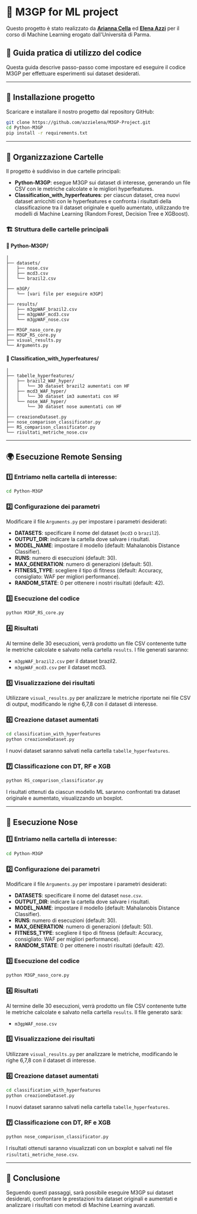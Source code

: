 # 🐍 M3GP for ML project 
Questo progetto è stato realizzato da **[Arianna Cella](https://github.com/ariannaCella)** ed **[Elena Azzi](https://github.com/azzielena)** per il corso di Machine Learning erogato dall'Università di Parma.

## 📖 Guida pratica di utilizzo del codice

Questa guida descrive passo-passo come impostare ed eseguire il codice M3GP per effettuare esperimenti sui dataset desiderati.

---

## 🚀 Installazione progetto

Scaricare e installare il nostro progetto dal repository GitHub:

```bash
git clone https://github.com/azzielena/M3GP-Project.git
cd Python-M3GP
pip install -r requirements.txt
```

---

## 📂 Organizzazione Cartelle

Il progetto è suddiviso in due cartelle principali:

- **Python-M3GP**: esegue M3GP sui dataset di interesse, generando un file CSV con le metriche calcolate e le migliori hyperfeatures.
- **Classification_with_hyperfeatures**: per ciascun dataset, crea nuovi dataset arricchiti con le hyperfeatures e confronta i risultati della classificazione tra il dataset originale e quello aumentato, utilizzando tre modelli di Machine Learning (Random Forest, Decision Tree e XGBoost).

### 🏗️ Struttura delle cartelle principali

#### 📁 Python-M3GP/
```
│
├── datasets/
│   ├── nose.csv
│   ├── mcd3.csv
│   └── brazil2.csv
│
├── m3GP/
│   └── [vari file per eseguire m3GP]
│
├── results/
│   ├── m3gpWAF_brazil2.csv
│   ├── m3gpWAF_mcd3.csv
│   └── m3gpWAF_nose.csv
│
├── M3GP_naso_core.py
├── M3GP_RS_core.py
├── visual_results.py
└── Arguments.py
```

#### 📁 Classification_with_hyperfeatures/
```
│
├── tabelle_hyperfeatures/
│   ├── brazil2_WAF_hyper/
│   │   └── 30 dataset brazil2 aumentati con HF
│   ├── mcd3_WAF_hyper/
│   │   └── 30 dataset im3 aumentati con HF
│   └── nose_WAF_hyper/
│       └── 30 dataset nose aumentati con HF
│
├── creazioneDataset.py
├── nose_comparison_classificator.py
├── RS_comparison_classificator.py
└── risultati_metriche_nose.csv
```

---

## 🌍 Esecuzione Remote Sensing

### 1️⃣ Entriamo nella cartella di interesse:
```bash
cd Python-M3GP
```

### 2️⃣ Configurazione dei parametri

Modificare il file `Arguments.py` per impostare i parametri desiderati:

- **DATASETS**: specificare il nome del dataset (`mcd3` o `brazil2`).
- **OUTPUT_DIR**: indicare la cartella dove salvare i risultati.
- **MODEL_NAME**: impostare il modello (default: Mahalanobis Distance Classifier).
- **RUNS**: numero di esecuzioni (default: 30).
- **MAX_GENERATION**: numero di generazioni (default: 50).
- **FITNESS_TYPE**: scegliere il tipo di fitness (default: Accuracy, consigliato: WAF per migliori performance).
- **RANDOM_STATE**: 0 per ottenere i nostri risultati (default: 42).

### 3️⃣ Esecuzione del codice
```bash
python M3GP_RS_core.py
```

### 4️⃣ Risultati

Al termine delle 30 esecuzioni, verrà prodotto un file CSV contenente tutte le metriche calcolate e salvato nella cartella `results`. I file generati saranno:

- `m3gpWAF_brazil2.csv` per il dataset brazil2.
- `m3gpWAF_mcd3.csv` per il dataset mcd3.

### 5️⃣ Visualizzazione dei risultati

Utilizzare `visual_results.py` per analizzare le metriche riportate nei file CSV di output, modificando le righe 6,7,8 con il dataset di interesse.

### 6️⃣ Creazione dataset aumentati
```bash
cd classification_with_hyperfeatures
python creazioneDataset.py
```

I nuovi dataset saranno salvati nella cartella `tabelle_hyperfeatures`.

### 7️⃣ Classificazione con DT, RF e XGB
```bash
python RS_comparison_classificator.py
```

I risultati ottenuti da ciascun modello ML saranno confrontati tra dataset originale e aumentato, visualizzando un boxplot.

---

## 👃 Esecuzione Nose

### 1️⃣ Entriamo nella cartella di interesse:
```bash
cd Python-M3GP
```

### 2️⃣ Configurazione dei parametri

Modificare il file `Arguments.py` per impostare i parametri desiderati:

- **DATASETS**: specificare il nome del dataset `nose.csv`.
- **OUTPUT_DIR**: indicare la cartella dove salvare i risultati.
- **MODEL_NAME**: impostare il modello (default: Mahalanobis Distance Classifier).
- **RUNS**: numero di esecuzioni (default: 30).
- **MAX_GENERATION**: numero di generazioni (default: 50).
- **FITNESS_TYPE**: scegliere il tipo di fitness (default: Accuracy, consigliato: WAF per migliori performance).
- **RANDOM_STATE**: 0 per ottenere i nostri risultati (default: 42).

### 3️⃣ Esecuzione del codice
```bash
python M3GP_naso_core.py
```

### 4️⃣ Risultati

Al termine delle 30 esecuzioni, verrà prodotto un file CSV contenente tutte le metriche calcolate e salvato nella cartella `results`. Il file generato sarà:

- `m3gpWAF_nose.csv`

### 5️⃣ Visualizzazione dei risultati

Utilizzare `visual_results.py` per analizzare le metriche, modificando le righe 6,7,8 con il dataset di interesse.

### 6️⃣ Creazione dataset aumentati
```bash
cd classification_with_hyperfeatures
python creazioneDataset.py
```

I nuovi dataset saranno salvati nella cartella `tabelle_hyperfeatures`.

### 7️⃣ Classificazione con DT, RF e XGB
```bash
python nose_comparison_classificator.py
```

I risultati ottenuti saranno visualizzati con un boxplot e salvati nel file `risultati_metriche_nose.csv`.

---

## 🏁 Conclusione

Seguendo questi passaggi, sarà possibile eseguire M3GP sui dataset desiderati, confrontare le prestazioni tra dataset originali e aumentati e analizzare i risultati con metodi di Machine Learning avanzati.

